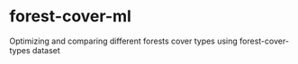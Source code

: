 # forest-cover-ml
Optimizing and comparing different forests cover types using forest-cover-types dataset
